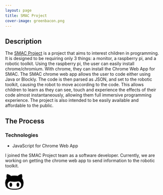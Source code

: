 ```yaml
---
layout: page
title: SMAC Project
cover-image: greenbacon.png
---
```

## Description ##
The [SMAC Project](http://www.smacproject.org/) is a project that aims to interest children in programming. It is designed to be  requiring only 3 things: a monitor, a raspberry pi, and a robotic toolkit. 
Using the raspberry pi, the user can easily install chrome/chromium. With chrome, they can install the Chrome Web App for SMAC. The SMAC chrome web app allows the user to code either using Java or Blockly. The code is then parsed as JSON, and set to the robotic toolkit, causing the robot to move according to the code. This allows children to learn as they can see, touch and experience the effects of their code almost instantaneously, allowing them full immersive programming experience. The project is also intended to be easily available and affordable to the public.

## The Process ##

### Technologies ###
+ JavaScript for Chrome Web App

I joined the SMAC Project team as a software developer. Currently, we are working on getting the chrome web app to send information to the robotic toolkit.

[![gitimage](/images/gitpic.jpeg)](https://github.com/SMACproject/SMAC-IRP "Link to GitHub page")



